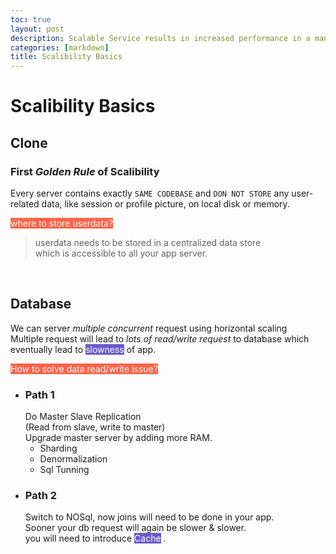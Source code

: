 ```yaml
---
toc: true
layout: post
description: Scalable Service results in increased performance in a manner proportional to resource added.
categories: [markdown]
title: Scalibility Basics
---
```

# Scalibility Basics

## Clone

### First *Golden Rule* of Scalibility

Every server contains exactly `SAME CODEBASE` and `DON NOT STORE` any user-related data, like session or profile picture, on local disk or memory.

<mark style="background-color:Tomato;color:white"> where to store userdata? </mark>

> userdata needs to be stored in a centralized data store <br> which is accessible to all your app server.

<br>

## Database 

We can server *multiple concurrent* request using horizontal scaling <br>
Multiple request will lead to *lots of read/write request* to database which eventually lead to <mark style="background-color:SlateBlue;color:white">slowness</mark> of app.

<mark style="background-color:Tomato;color:white"> How to solve data read/write issue? </mark>
<ul>

<li> 
<h3>Path 1</h3>
Do Master Slave Replication <br>
(Read from slave, write to master)<br>
Upgrade master server by adding more RAM.
<ul>
<li>Sharding</li>
<li>Denormalization</li>
<li>Sql Tunning</li>
</ul>

</li>

<li>
<h3>Path 2</h3>
Switch to NOSql, now joins will need to be done in your app. <br>
Sooner  your db request will again be slower & slower. <br>
you will need to introduce <mark style="background-color:SlateBlue;color:white">Cache</mark> .
</li>
</ul>